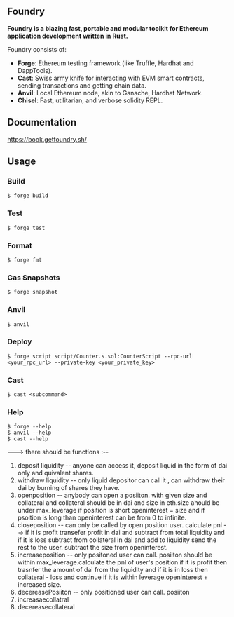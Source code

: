 ## Foundry

**Foundry is a blazing fast, portable and modular toolkit for Ethereum application development written in Rust.**

Foundry consists of:

- **Forge**: Ethereum testing framework (like Truffle, Hardhat and DappTools).
- **Cast**: Swiss army knife for interacting with EVM smart contracts, sending transactions and getting chain data.
- **Anvil**: Local Ethereum node, akin to Ganache, Hardhat Network.
- **Chisel**: Fast, utilitarian, and verbose solidity REPL.

## Documentation

https://book.getfoundry.sh/

## Usage

### Build

```shell
$ forge build
```

### Test

```shell
$ forge test
```

### Format

```shell
$ forge fmt
```

### Gas Snapshots

```shell
$ forge snapshot
```

### Anvil

```shell
$ anvil
```

### Deploy

```shell
$ forge script script/Counter.s.sol:CounterScript --rpc-url <your_rpc_url> --private-key <your_private_key>
```

### Cast

```shell
$ cast <subcommand>
```

### Help

```shell
$ forge --help
$ anvil --help
$ cast --help
```

--->
there should be functions :--

1. deposit liquidity -- anyone can access it, deposit liquid in the form of dai only and quivalent shares.
2. withdraw liquidity -- only liquid depositor can call it , can withdraw their dai by burning of shares they have.
3. openposition -- anybody can open a posiiton. with given size and collateral and collateral should be in dai and size in eth.size ahould be under max_leverage
   if position is short openinterest = size and if psoition is long than openinterest can be from 0 to infinite.
4. closeposition -- can only be called by open position user. calculate pnl --> if it is profit transefer profit in dai and subtract from total liquidity and if it is loss subtract from collateral in dai and add to liquidity send the rest to the user. subtract the size from openinterest.
5. increaseposition -- only positoned user can call. posiiton should be within max_leverage.calculate the pnl of user's position if it is profit then trasnfer the
   amount of dai from the liquidity and if it is in loss then collateral - loss and continue if it is within leverage.openinterest + increased size.
6. decereasePosiiton -- only positioned user can call. posiiton
7. increasaecollatral
8. decereasecollateral
<!-- Explicit type conversion not allowed from non-payable "address" to "contract LiquidityPool", which has a payable fallback function. -->
